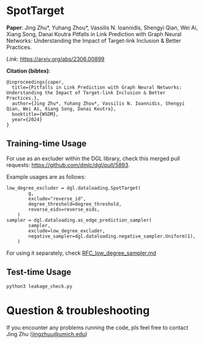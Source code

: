 # SpotTarget

**Paper**: Jing Zhu*, Yuhang Zhou*, Vassilis N. Ioannidis, Shengyi Qian, Wei Ai, Xiang Song, Danai Koutra
Pitfalls in Link Prediction with Graph Neural Networks: Understanding the Impact of Target-link Inclusion & Better Practices.

*Link*:  https://arxiv.org/abs/2306.00899



**Citation (bibtex)**:
```
@inproceedings{caper,
  title={Pitfalls in Link Prediction with Graph Neural Networks: Understanding the Impact of Target-link Inclusion & Better Practices.},
  author={Jing Zhu*, Yuhang Zhou*, Vassilis N. Ioannidis, Shengyi Qian, Wei Ai, Xiang Song, Danai Koutra},
  booktitle={WSDM},
  year={2024}
}
```
## Training-time Usage
For use as an excluder within the DGL library, check this merged pull requests: https://github.com/dmlc/dgl/pull/5893. 

Example usages are as follows:

```
low_degree_excluder = dgl.dataloading.SpotTarget(
        g,
        exclude="reverse_id",
        degree_threshold=degree_threshold,
        reverse_eids=reverse_eids,
    )
sampler = dgl.dataloading.as_edge_prediction_sampler(
        sampler,
        exclude=low_degree_excluder,
        negative_sampler=dgl.dataloading.negative_sampler.Uniform(1),
    )
```

For using it separately, check [RFC_low_degree_sampler.md](./RFC_low_degree_sampler.md)

## Test-time Usage

```
python3 leakage_check.py
```

# Question & troubleshooting

If you encounter any problems running the code, pls feel free to contact Jing Zhu (jingzhuu@umich.edu)